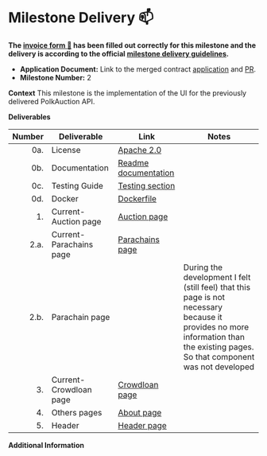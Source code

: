 # Milestone Delivery :mailbox:

**The [invoice form :pencil:](https://docs.google.com/forms/d/e/1FAIpQLSfmNYaoCgrxyhzgoKQ0ynQvnNRoTmgApz9NrMp-hd8mhIiO0A/viewform) has been filled out correctly for this milestone and the delivery is according to the official [milestone delivery guidelines](https://github.com/w3f/Grants-Program/blob/master/docs/milestone-deliverables-guidelines.md).**

- **Application Document:** Link to the merged contract [application](https://github.com/w3f/Grants-Program/tree/master/applications/polk-auction.md) and [PR](https://github.com/w3f/Grants-Program/pull/452).
- **Milestone Number:** 2

**Context**
This milestone is the implementation of the UI for the previously delivered PolkAuction API.

**Deliverables**

| Number | Deliverable             | Link                                                                                                                       | Notes                                                                                                                                                                           |
| -----: | ----------------------- | -------------------------------------------------------------------------------------------------------------------------- | ------------------------------------------------------------------------------------------------------------------------------------------------------------------------------- |
|    0a. | License                 | [Apache 2.0](https://github.com/CrommVardek/polk-auction-ui/blob/develop/LICENSE)                                          |
|    0b. | Documentation           | [Readme documentation](https://github.com/CrommVardek/polk-auction-ui/blob/develop/README.md)                              |
|    0c. | Testing Guide           | [Testing section](https://github.com/CrommVardek/polk-auction-ui/blob/develop/README.md#Test)                              |
|    0d. | Docker                  | [Dockerfile](https://github.com/CrommVardek/polk-auction-ui/blob/develop/Dockerfile)                                       |
|     1. | Current-Auction page    | [Auction page](https://github.com/CrommVardek/polk-auction-ui/blob/develop/src/components/auction/AuctionPage.tsx)         |
|   2.a. | Current-Parachains page | [Parachains page](https://github.com/CrommVardek/polk-auction-ui/blob/develop/src/components/parachain/ParachainsPage.tsx) |
|   2.b. | Parachain page          |                                                                                                                            | During the development I felt (still feel) that this page is not necessary because it provides no more information than the existing pages. So that component was not developed |
|     3. | Current-Crowdloan page  | [Crowdloan page](https://github.com/CrommVardek/polk-auction-ui/blob/develop/src/components/crowdloan/CrowdloanPage.tsx)   |
|     4. | Others pages            | [About page](https://github.com/CrommVardek/polk-auction-ui/blob/develop/src/components/about/AboutPage.tsx)               |
|     5. | Header                  | [Header page](https://github.com/CrommVardek/polk-auction-ui/blob/develop/src/components/header/Header.tsx)                |

**Additional Information**
